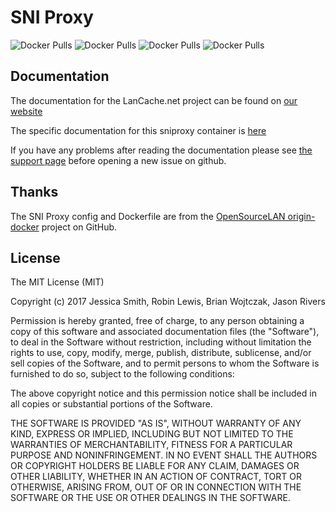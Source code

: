 # SNI Proxy

![Docker Pulls](https://img.shields.io/docker/pulls/lancachenet/monolithic?label=Monolithic) ![Docker Pulls](https://img.shields.io/docker/pulls/lancachenet/lancache-dns?label=Lancache-dns) ![Docker Pulls](https://img.shields.io/docker/pulls/lancachenet/sniproxy?label=Sniproxy) ![Docker Pulls](https://img.shields.io/docker/pulls/lancachenet/generic?label=Generic)

## Documentation

The documentation for the LanCache.net project can be found on [our website](http://www.lancache.net)

The specific documentation for this sniproxy container is [here](http://lancache.net/docs/containers/sniproxy/)

If you have any problems after reading the documentation please see [the support page](http://lancache.net/support/) before opening a new issue on github.

## Thanks

The SNI Proxy config and Dockerfile are from the [OpenSourceLAN origin-docker](https://github.com/OpenSourceLAN/origin-docker) project on GitHub.

## License

The MIT License (MIT)

Copyright (c) 2017 Jessica Smith, Robin Lewis, Brian Wojtczak, Jason Rivers

Permission is hereby granted, free of charge, to any person obtaining a copy
of this software and associated documentation files (the "Software"), to deal
in the Software without restriction, including without limitation the rights
to use, copy, modify, merge, publish, distribute, sublicense, and/or sell
copies of the Software, and to permit persons to whom the Software is
furnished to do so, subject to the following conditions:

The above copyright notice and this permission notice shall be included in
all copies or substantial portions of the Software.

THE SOFTWARE IS PROVIDED "AS IS", WITHOUT WARRANTY OF ANY KIND, EXPRESS OR
IMPLIED, INCLUDING BUT NOT LIMITED TO THE WARRANTIES OF MERCHANTABILITY,
FITNESS FOR A PARTICULAR PURPOSE AND NONINFRINGEMENT. IN NO EVENT SHALL THE
AUTHORS OR COPYRIGHT HOLDERS BE LIABLE FOR ANY CLAIM, DAMAGES OR OTHER
LIABILITY, WHETHER IN AN ACTION OF CONTRACT, TORT OR OTHERWISE, ARISING FROM,
OUT OF OR IN CONNECTION WITH THE SOFTWARE OR THE USE OR OTHER DEALINGS IN
THE SOFTWARE.
